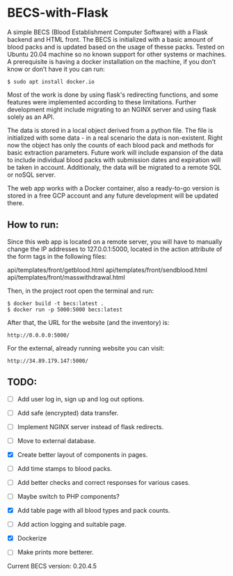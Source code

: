 # BECS-with-Flask
A simple BECS (Blood Establishment Computer Software) with a Flask backend and HTML front. The BECS is initialized with a basic amount of blood packs and is updated based on the usage of thesse packs. Tested on Ubuntu 20.04 machine so no known support for other systems or machines. A prerequisite is having a docker installation on the machine, if you don’t know or don’t have it you can run:

```
$ sudo apt install docker.io
```

Most of the work is done by using flask's redirecting functions, and some features were implemented according to these limitations. Further development might include migrating to an NGINX server and using flask solely as an API.

The data is stored in a local object derived from a python file. The file is initialized with some data - in a real scenario the data is non-existent. Right now the object has only the counts of each blood pack and methods for basic extraction parameters. Future work will include expansion of the data to include individual blood packs with submission dates and expiration will be taken in account. Additionaly, the data will be migrated to a remote SQL or noSQL server.

The web app works with a Docker container, also a ready-to-go version is stored in a free GCP account and any future development will be updated there.

## How to run:
Since this web app is located on a remote server, you will have to manually change the IP addresses to 127.0.0.1:5000, located in the action attribute of the form tags in the following files:

api/templates/front/getblood.html
api/templates/front/sendblood.html
api/templates/front/masswithdrawal.html

Then, in the project root open the terminal and run:

```
$ docker build -t becs:latest .
$ docker run -p 5000:5000 becs:latest
```
After that, the URL for the website (and the inventory) is:
```
http://0.0.0.0:5000/
```

For the external, already running website you can visit:
```
http://34.89.179.147:5000/
```

## TODO:
- [ ] Add user log in, sign up and log out options.
- [ ] Add safe (encrypted) data transfer.
- [ ] Implement NGINX server instead of flask redirects.
- [ ] Move to external database.
- [X] Create better layout of components in pages.
- [ ] Add time stamps to blood packs.
- [ ] Add better checks and correct responses for various cases.
- [ ] Maybe switch to PHP components?
- [X] Add table page with all blood types and pack counts.
- [ ] Add action logging and suitable page.
- [X] Dockerize
- [ ] Make prints more betterer.


Current BECS version: 0.20.4.5